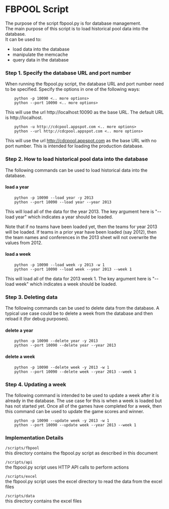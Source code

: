 FBPOOL Script
============= 

The purpose of the script fbpool.py is for database management.<br>
The main purpose of this script is to load historical pool data into the database.
<br>
It can be used to:
* load data into the database
* manipulate the memcache
* query data in the database

### Step 1.  Specify the database URL and port number

When running the fbpool.py script, the database URL and port number need to be specified.
Specify the options in one of the following ways:


```
    python -p 10090 <.. more options>
    python --port 10090 <.. more options>
```

This will use the url http://localhost:10090 as the base URL.
The default URL is http://localhost.


```
    python -u http://cdcpool.appspot.com <.. more options>
    python --url http://cdcpool.appspot.com <.. more options>
```

This will use the url http://cdcpool.appspot.com as the base URL with no port number.
This is intended for loading the production database.

### Step 2.  How to load historical pool data into the database

The following commands can be used to load historical data into the database.

#### load a year

```
    python -p 10090 --load year -y 2013  
    python --port 10090 --load year --year 2013  
```

This will load all of the data for the year 2013.
The key argument here is "--load year" which indicates a year should be loaded.

Note that if no teams have been loaded yet, then the teams for year 2013 will be loaded. 
If teams in a prior year have been loaded (say 2012), then the team names and conferences
in the 2013 sheet will not overwrite the values from 2012.  

#### load a week

```
    python -p 10090 --load week -y 2013 -w 1
    python --port 10090 --load week --year 2013 --week 1
```

This will load all of the data for 2013 week 1.
The key argument here is "--load week" which indicates a week should be loaded.

### Step 3.  Deleting data

The following commands can be used to delete data from the database.  A typical use case
could be to delete a week from the database and then reload it (for debug purposes).

#### delete a year

```
    python -p 10090 --delete year -y 2013
    python --port 10090 --delete year --year 2013
```

#### delete a week

```
    python -p 10090 --delete week -y 2013 -w 1
    python --port 10090 --delete week --year 2013 --week 1
```

### Step 4.  Updating a week

The following command is intended to be used to update a week after it is already in the database.
The use case for this is when a week is loaded but has not started yet.  Once all of the games
have completed for a week, then this command can be used to update the game scores and winner.

```
    python -p 10090 --update week -y 2013 -w 1
    python --port 10090 --update week --year 2013 --week 1
```

### Implementation Details

`/scripts/fbpool`<br>
this directory contains the fbpool.py script as described in this document

`/scripts/api`<br>
the fbpool.py script uses HTTP API calls to perform actions

`/scripts/excel`<br>
the fbpool.py script uses the excel directory to read the data from the excel files

`/scripts/data`<br>
this directory contains the excel files
